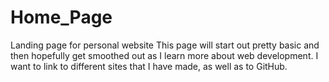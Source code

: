 # Home_Page
Landing page for personal website
This page will start out pretty basic and then hopefully get smoothed out as I learn more about web development.
I want to link to different sites that I have made, as well as to GitHub.
